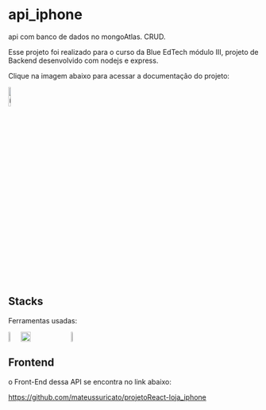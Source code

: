 # api_iphone
 api com banco de dados no mongoAtlas. CRUD.
 
Esse projeto foi realizado para o curso da Blue EdTech módulo III, projeto de Backend desenvolvido com nodejs e express.

Clique na imagem abaixo para acessar a documentação do projeto:

<a href="https://apiiphone-production.up.railway.app/api-docs/" target="_blank"><img style="width:10%" src="https://www.4x-treme.com/wp-content/uploads/2022/01/7658037-removebg-preview.png" alt="ícone pokedex"></a>

## Stacks
Ferramentas usadas:
<div style="display:flex">
<img style="width:5%" src="https://walde.co/wp-content/uploads/2016/09/nodejs_logo.png"/>
<img style="width:20%" src="https://i.imgur.com/CYBUWPD.png"/>
 <img style="width:5%" src="https://discover.strongdm.com/hs-fs/hubfs/Technology%20Images/mongodb-atlas.png?width=200&height=200&name=mongodb-atlas.png"/>
</div>

## Frontend

o Front-End dessa API se encontra no link abaixo:

https://github.com/mateussuricato/projetoReact-loja_iphone

